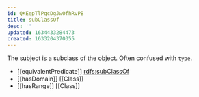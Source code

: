 ```yaml
---
id: QKEepTlPqcDgJw0fhRvPB
title: subClassOf
desc: ''
updated: 1634433284473
created: 1633204370355
---
```


The subject is a subclass of the object. Often confused with `type`.

- [[equivalentPredicate]] [rdfs:subClassOf](http://www.w3.org/2000/01/rdf-schema#subClassOf)
- [[hasDomain]] [[Class]]
- [[hasRange]] [[Class]]
